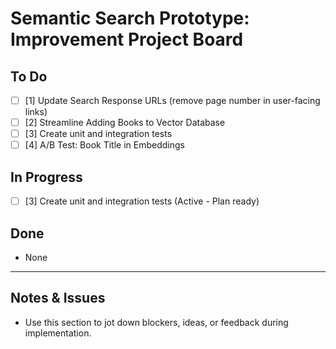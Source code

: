 # Semantic Search Prototype: Improvement Project Board

## To Do

- [ ] [1] Update Search Response URLs (remove page number in user-facing links)
- [ ] [2] Streamline Adding Books to Vector Database
- [ ] [3] Create unit and integration tests
- [ ] [4] A/B Test: Book Title in Embeddings

## In Progress

- [ ] [3] Create unit and integration tests (Active - Plan ready)

## Done

- None

---

## Notes & Issues

- Use this section to jot down blockers, ideas, or feedback during implementation.
